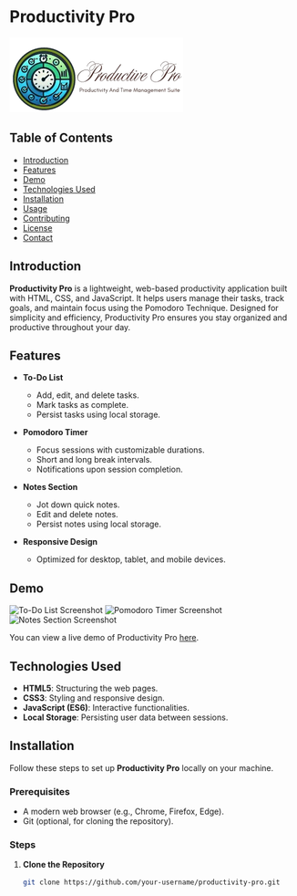 # Productivity Pro

![Productivity Pro Banner](https://github.com/Shanu-Git2002/Quantum-Quests_004/blob/main/Assests/images/logo.png)

## Table of Contents

- [Introduction](#introduction)
- [Features](#features)
- [Demo](#demo)
- [Technologies Used](#technologies-used)
- [Installation](#installation)
- [Usage](#usage)
- [Contributing](#contributing)
- [License](#license)
- [Contact](#contact)

## Introduction

**Productivity Pro** is a lightweight, web-based productivity application built with HTML, CSS, and JavaScript. It helps users manage their tasks, track goals, and maintain focus using the Pomodoro Technique. Designed for simplicity and efficiency, Productivity Pro ensures you stay organized and productive throughout your day.

## Features

- **To-Do List**
  - Add, edit, and delete tasks.
  - Mark tasks as complete.
  - Persist tasks using local storage.

- **Pomodoro Timer**
  - Focus sessions with customizable durations.
  - Short and long break intervals.
  - Notifications upon session completion.

- **Notes Section**
  - Jot down quick notes.
  - Edit and delete notes.
  - Persist notes using local storage.

- **Responsive Design**
  - Optimized for desktop, tablet, and mobile devices.

## Demo

![To-Do List Screenshot](assets/images/todo-screenshot.png)
![Pomodoro Timer Screenshot](assets/images/pomodoro-screenshot.png)
![Notes Section Screenshot](assets/images/notes-screenshot.png)

You can view a live demo of Productivity Pro [here](https://your-live-demo-link.com).

## Technologies Used

- **HTML5**: Structuring the web pages.
- **CSS3**: Styling and responsive design.
- **JavaScript (ES6)**: Interactive functionalities.
- **Local Storage**: Persisting user data between sessions.

## Installation

Follow these steps to set up **Productivity Pro** locally on your machine.

### Prerequisites

- A modern web browser (e.g., Chrome, Firefox, Edge).
- Git (optional, for cloning the repository).

### Steps

1. **Clone the Repository**

   ```bash
   git clone https://github.com/your-username/productivity-pro.git

